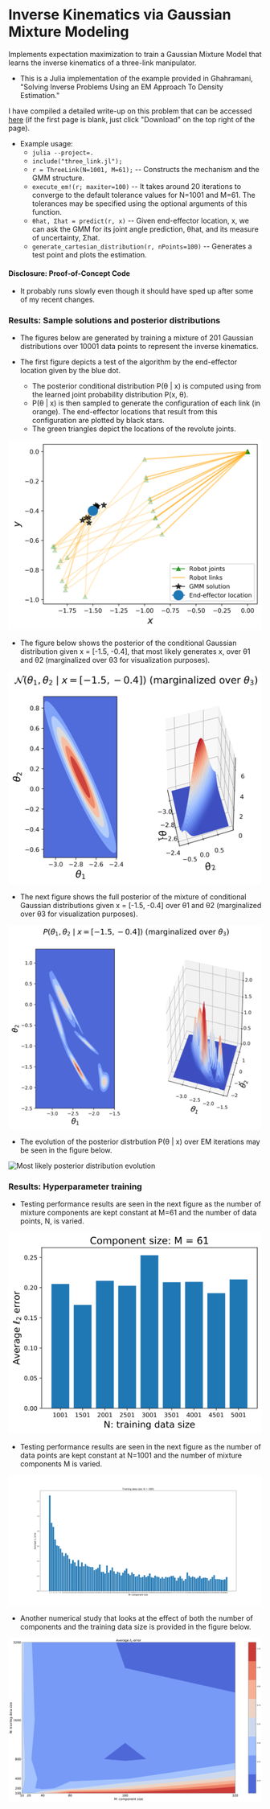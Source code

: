 # Inverse Kinematics via Gaussian Mixture Modeling
Implements expectation maximization to train a Gaussian Mixture Model that
learns the inverse kinematics of a three-link manipulator.

* This is a Julia implementation of the example provided in Ghahramani, "Solving
  Inverse Problems Using an EM Approach To Density Estimation."

I have compiled a detailed write-up on this problem that can be accessed
[here](./TeX/root.pdf) (if the first page is blank, just click "Download" on the
top right of the page).

* Example usage:
  - ```julia --project=.```
  - ```include("three_link.jl");```
  - ```r = ThreeLink(N=1001, M=61);``` -- Constructs the mechanism and the GMM
    structure.
  - ```execute_em!(r; maxiter=100)``` -- It takes around 20 iterations to
    converge to the default tolerance values for N=1001 and M=61. The tolerances
    may be specified using the optional arguments of this function.
  - ```θhat, Σhat = predict(r, x)``` -- Given end-effector location, x, we can
    ask the GMM for its joint angle prediction, θhat, and its measure of
    uncertainty, Σhat.
  - ```generate_cartesian_distribution(r, nPoints=100)``` -- Generates a test
    point and plots the estimation.

#### Disclosure: Proof-of-Concept Code
* It probably runs slowly even though it should have sped up after some of my
  recent changes.

### Results: Sample solutions and posterior distributions

* The figures below are generated by training a mixture of 201 Gaussian
  distributions over 10001 data points to represent the inverse kinematics.
  
* The first figure depicts a test of the algorithm by the end-effector location
  given by the blue dot.
  - The posterior conditional distribution P(θ | x) is computed using from the
    learned joint probability distribution P(x, θ).
  - P(θ | x) is then sampled to generate the configuration of each link (in
    orange). The end-effector locations that result from this configuration are
    plotted by black stars.
  - The green triangles depict the locations of the revolute joints.
  
![Sample solution](./TeX/figures/sample_solution-v1.png)

* The figure below shows the posterior of the conditional Gaussian distribution
  given x = [-1.5, -0.4], that most likely generates x, over θ1 and θ2
  (marginalized over θ3 for visualization purposes).

![Most likely posterior distribution](./TeX/figures/posterior_marginal_theta3.png)


* The next figure shows the full posterior of the mixture of conditional
  Gaussian distributions given x = [-1.5, -0.4] over θ1 and θ2 (marginalized
  over θ3 for visualization purposes).

![Full posterior distribution](./TeX/figures/full_posterior_marginal.png)

* The evolution of the posterior distrbution P(θ | x) over EM iterations may be
  seen in the figure below.

![Most likely posterior distribution evolution](./TeX/figures/posterior_evolution.png)


### Results: Hyperparameter training

* Testing performance results are seen in the next figure as the number of
  mixture components are kept constant at M=61 and the number of data points, N,
  is varied.

![Hyperparameter training-1](./TeX/figures/hyperparam_N.png)

* Testing performance results are seen in the next figure as the number of data
  points are kept constant at N=1001 and the number of mixture components M is
  varied.

![Hyperparameter training-2](./TeX/figures/comp_size_vs_avg_error.png)

* Another numerical study that looks at the effect of both the number of
  components and the training data size is provided in the figure below.

![Hyperparameter training-3](./TeX/figures/hyperparam_MN_v1.png)